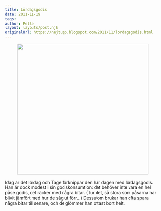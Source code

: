 ```yaml
---
title: Lördagsgodis
date: 2011-11-19
tags: 	
author: Pelle
layout: layouts/post.njk
originalUrl: https://nejtupp.blogspot.com/2011/11/lordagsgodis.html
---
```


<div class="separator" style="clear: both; text-align: center;"><img src="../../../../img/Hemmakring-_MG_9025.jpg" width="426"></div><br>Idag är det lördag och Tage förknippar den här dagen med lördagsgodis. Han är dock modest i sin godiskonsumtion: det behöver inte vara en hel påse godis, det räcker med några bitar. (Tur det, så stora som påsarna har blivit jämfört med hur de såg ut förr...) Dessutom brukar han ofta spara några bitar till senare, och de glömmer han oftast bort helt.
